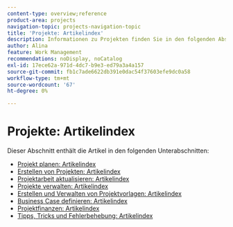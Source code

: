 ```yaml
---
content-type: overview;reference
product-area: projects
navigation-topic: projects-navigation-topic
title: 'Projekte: Artikelindex'
description: Informationen zu Projekten finden Sie in den folgenden Abschnitten.
author: Alina
feature: Work Management
recommendations: noDisplay, noCatalog
exl-id: 17ece62a-971d-4dc7-b9e3-ed79a3a4a157
source-git-commit: fb1c7ade6622db391e0dac54f37603efe9dc0a58
workflow-type: tm+mt
source-wordcount: '67'
ht-degree: 0%

---
```


# Projekte: Artikelindex

<!-- Audited: 12/2023 -->

Dieser Abschnitt enthält die Artikel in den folgenden Unterabschnitten:

* [Projekt planen: Artikelindex](../../manage-work/projects/planning-a-project/plan-project-overview.md)
* [Erstellen von Projekten: Artikelindex](../../manage-work/projects/create-projects/create-projects-overview.md)
* [Projektarbeit aktualisieren: Artikelindex](../../manage-work/projects/updating-work-in-a-project/update-work-on-project.md)
* [Projekte verwalten: Artikelindex](../../manage-work/projects/manage-projects/manage-projects-overview.md)
* [Erstellen und Verwalten von Projektvorlagen: Artikelindex](../../manage-work/projects/create-and-manage-templates/create-manage-templates.md)
* [Business Case definieren: Artikelindex](../../manage-work/projects/define-a-business-case/define-business-case.md)
* [Projektfinanzen: Artikelindex](../../manage-work/projects/project-finances/project-finances-overview.md)
* [Tipps, Tricks und Fehlerbehebung: Artikelindex](../../manage-work/projects/tips-tricks-and-troubleshooting/tips-tricks-troubleshooting-for-projects.md)

